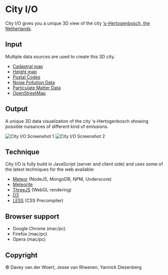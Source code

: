 # City I/O
City I/O gives you a unique 3D view of the city [‘s-Hertogenbosch, the Netherlands](http://www.openstreetmap.org/#map=12/51.7012/5.3304). 

## Input
Multiple data sources are used to create this 3D city. 

* [Cadastral map](http://www.kadaster.nl/bag)
* [Height map](http://ahn.geodan.nl/ahn/)
* [Postal Codes](http://www.nlextract.nl)
* [Noise Pollution Data](http://geoproxy.s-hertogenbosch.nl/apps2/geoportal_geluid.html)
* [Particulate Matter Data](http://www.nsl-monitoring.nl/viewer/)
* [OpenStreetMap](http://wiki.openstreetmap.org/wiki/Main_Page)

## Output
A unique 3D data visualization of the city ‘s-Hertogenbosch showing possible nuisances of different kind of emissions.

![City I/O Screenshot 1](http://s28.postimg.org/qmydkk8m5/gh1.png)
![City I/O Screenshot 2](http://s28.postimg.org/5rc39bcf1/gh2.png)

## Technique
City I/O is fully build in JavaScript (server and client side) and uses some of the latest techniques for the web available:
* [Meteor](https://www.meteor.com/) (NodeJS, MongoDB, NPM, Underscore)
* [Meteorite](https://github.com/oortcloud/meteorite)
* [ThreeJS](http://www.threejs.org) (WebGL rendering)
* [D3](http://d3js.org/)
* [LESS](http://lesscss.org/) (CSS Precompiler)

## Browser support
* Google Chrome (mac/pc)
* Firefox (mac/pc)
* Opera (mac/pc)

## Copyright
© Davey van der Woert, Jesse van Rheenen, Yannick Diezenberg
